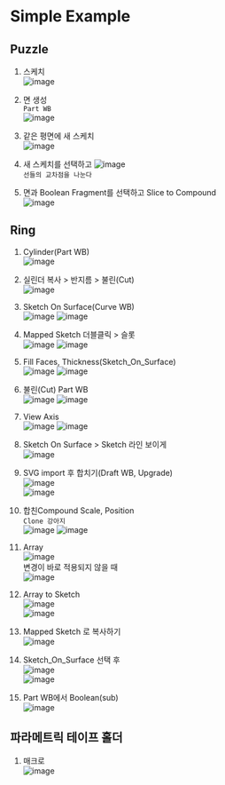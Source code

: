 Simple Example
==================

Puzzle
---------
1. 스케치  
![image](https://user-images.githubusercontent.com/30430227/132113892-e3eba6fe-73e0-4ea2-b053-779d559ffd4d.png)  


2. 면 생성  
`Part WB`  
![image](https://user-images.githubusercontent.com/30430227/132113914-d098b8cb-ca49-46ea-9d18-0201e8b03083.png)  

3. 같은 평면에 새 스케치  
![image](https://user-images.githubusercontent.com/30430227/132113969-b74ab245-3d53-4900-8e53-5e138988b4dd.png)  

4. 새 스케치를 선택하고 
![image](https://user-images.githubusercontent.com/30430227/132114135-2252b213-df60-466a-bd76-2752f73e546c.png)  
`선들의 교차점을 나눈다`  

5. 면과 Boolean Fragment를 선택하고 Slice to Compound  
![image](https://user-images.githubusercontent.com/30430227/132114189-ff9fc6e4-b258-480d-83f9-20bf06c88c18.png)  


Ring
------
1. Cylinder(Part WB)  
![image](https://user-images.githubusercontent.com/30430227/132146297-6b64522c-0151-4d46-a237-efd8e10e0902.png)  


2. 실린더 복사 > 반지름 > 불린(Cut)  
![image](https://user-images.githubusercontent.com/30430227/132146380-e639cc15-9f14-4690-98ad-83f9fe18c001.png)  


3. Sketch On Surface(Curve WB)  
![image](https://user-images.githubusercontent.com/30430227/132146424-0347d8f5-6547-41f5-aa06-561156173cad.png)
![image](https://user-images.githubusercontent.com/30430227/132146435-721ffad5-1ff3-4625-b318-f17f7674fed3.png)


4. Mapped Sketch 더블클릭 > 슬롯  
![image](https://user-images.githubusercontent.com/30430227/132146584-fe33cc7b-4a35-4796-988f-41295fe00555.png)
![image](https://user-images.githubusercontent.com/30430227/132146606-774b354b-2e06-4f8b-858f-3a07d6bc660c.png)  


5. Fill Faces, Thickness(Sketch_On_Surface)  
![image](https://user-images.githubusercontent.com/30430227/132146715-8d80328e-8c9d-470a-bf12-0647d392545a.png)
![image](https://user-images.githubusercontent.com/30430227/132146727-507a89fb-1109-4546-8462-36f316f4d321.png)  


6. 불린(Cut) Part WB  
![image](https://user-images.githubusercontent.com/30430227/132146827-00427600-e2fd-4736-946b-f6e74473561b.png)
![image](https://user-images.githubusercontent.com/30430227/132146835-acf8a569-fb44-4975-a05e-8a0985cc2e50.png)  


7. View Axis  
![image](https://user-images.githubusercontent.com/30430227/132147439-5d845575-d361-4bcd-994a-7c8f3a8d0f6d.png)
![image](https://user-images.githubusercontent.com/30430227/132147446-9032998a-c1ab-4a2b-a3f6-9463ebfc710d.png)  


8. Sketch On Surface > Sketch 라인 보이게  
![image](https://user-images.githubusercontent.com/30430227/132147566-1aac913a-8718-45f8-a337-1d36d5dc1d18.png)  


9. SVG import 후 합치기(Draft WB, Upgrade)  
![image](https://user-images.githubusercontent.com/30430227/132159899-2fab0b09-d19e-4a33-b1d4-316e58c98f50.png)  
![image](https://user-images.githubusercontent.com/30430227/132159944-62ac7ed0-89d3-4243-bb8f-d74adfda54b3.png)  


10. 합친Compound Scale, Position  
`Clone 강아지`  
![image](https://user-images.githubusercontent.com/30430227/132160216-2d6e5439-a8bb-4afb-9400-1f2a4ba56fbb.png)
![image](https://user-images.githubusercontent.com/30430227/132160313-8c918fd3-b449-4eec-afb6-fafbb812d698.png)  


11. Array  
![image](https://user-images.githubusercontent.com/30430227/132160646-8a88c466-599e-4b7b-a04d-2238d3ee1094.png)  
변경이 바로 적용되지 않을 때  
![image](https://user-images.githubusercontent.com/30430227/132160590-d3bd1a88-793c-49ed-b733-d66f7cc3aeff.png)  


12. Array to Sketch  
![image](https://user-images.githubusercontent.com/30430227/132160737-5316fa84-876b-49c5-a89a-e732b123053d.png)  
![image](https://user-images.githubusercontent.com/30430227/132160754-d76279ea-384c-4e64-aaa6-a6b6276eb9c3.png)  


13. Mapped Sketch 로 복사하기  
![image](https://user-images.githubusercontent.com/30430227/132161148-c24deb70-281a-4475-901b-0bf55c145edb.png)  


14. Sketch_On_Surface 선택 후  
![image](https://user-images.githubusercontent.com/30430227/132161266-d8d4a08f-a4c4-4b29-a116-abb9b0eb21d2.png)  
![image](https://user-images.githubusercontent.com/30430227/132161279-194c18fa-3c69-4835-ada7-918433652398.png)  


15. Part WB에서 Boolean(sub)  
![image](https://user-images.githubusercontent.com/30430227/132161421-9a963d5f-dd66-471e-aa5d-51b8df357c58.png)  


파라메트릭 테이프 홀더
------------------------

1. 매크로  
![image](https://user-images.githubusercontent.com/30430227/132267726-a6bb6bd7-b5ac-4e60-86fa-23b3a217353f.png)

